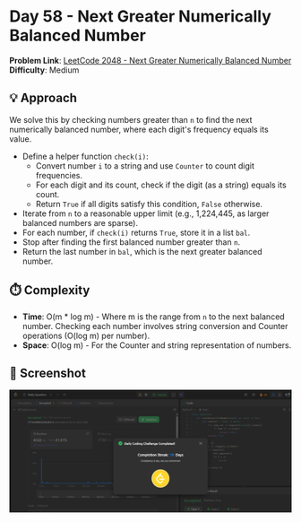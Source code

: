 # Day 58 - Next Greater Numerically Balanced Number

**Problem Link**: [LeetCode 2048 - Next Greater Numerically Balanced Number](https://leetcode.com/problems/next-greater-numerically-balanced-number/)  
**Difficulty**: Medium

## 💡 Approach

We solve this by checking numbers greater than `n` to find the next numerically balanced number, where each digit's frequency equals its value.

- Define a helper function `check(i)`:
  - Convert number `i` to a string and use `Counter` to count digit frequencies.
  - For each digit and its count, check if the digit (as a string) equals its count.
  - Return `True` if all digits satisfy this condition, `False` otherwise.
- Iterate from `n` to a reasonable upper limit (e.g., 1,224,445, as larger balanced numbers are sparse).
- For each number, if `check(i)` returns `True`, store it in a list `bal`.
- Stop after finding the first balanced number greater than `n`.
- Return the last number in `bal`, which is the next greater balanced number.

## ⏱️ Complexity

- **Time**: O(m * log m) - Where m is the range from `n` to the next balanced number. Checking each number involves string conversion and Counter operations (O(log m) per number).
- **Space**: O(log m) - For the Counter and string representation of numbers.

## 📸 Screenshot
![Solution Screenshot](screenshot.png)